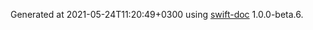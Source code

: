 Generated at 2021-05-24T11:20:49+0300 using [swift-doc](https://github.com/SwiftDocOrg/swift-doc) 1.0.0-beta.6.

